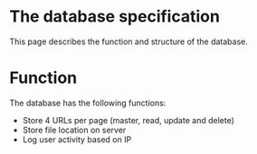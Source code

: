 # The database specification
This page describes the function and structure of the database.

# Function
The database has the following functions:
* Store 4 URLs per page (master, read, update and delete)
* Store file location on server
* Log user activity based on IP
